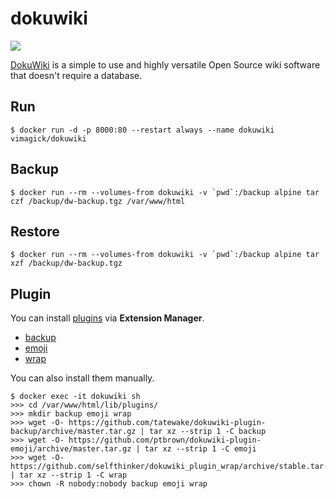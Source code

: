 dokuwiki
========

![](https://badge.imagelayers.io/vimagick/dokuwiki:latest.svg)

[DokuWiki][1] is a simple to use and highly versatile Open Source wiki software that doesn't require a database. 

## Run

```
$ docker run -d -p 8000:80 --restart always --name dokuwiki vimagick/dokuwiki
```

## Backup

```
$ docker run --rm --volumes-from dokuwiki -v `pwd`:/backup alpine tar czf /backup/dw-backup.tgz /var/www/html
```

## Restore

```
$ docker run --rm --volumes-from dokuwiki -v `pwd`:/backup alpine tar xzf /backup/dw-backup.tgz
```

## Plugin

You can install [plugins][2] via **Extension Manager**.

- [backup](https://www.dokuwiki.org/plugin:backup)
- [emoji](https://www.dokuwiki.org/plugin:emoji)
- [wrap](https://www.dokuwiki.org/plugin:wrap)

You can also install them manually.

```
$ docker exec -it dokuwiki sh
>>> cd /var/www/html/lib/plugins/
>>> mkdir backup emoji wrap
>>> wget -O- https://github.com/tatewake/dokuwiki-plugin-backup/archive/master.tar.gz | tar xz --strip 1 -C backup
>>> wget -O- https://github.com/ptbrown/dokuwiki-plugin-emoji/archive/master.tar.gz | tar xz --strip 1 -C emoji
>>> wget -O- https://github.com/selfthinker/dokuwiki_plugin_wrap/archive/stable.tar.gz | tar xz --strip 1 -C wrap
>>> chown -R nobody:nobody backup emoji wrap
```

[1]: https://www.dokuwiki.org/dokuwiki
[2]: https://www.dokuwiki.org/plugins
